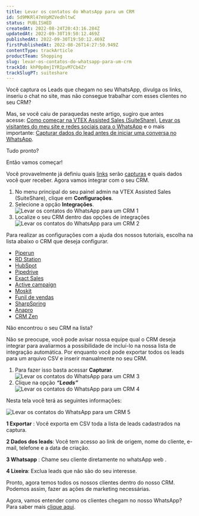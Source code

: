 ```yaml
---
title: Levar os contatos do WhatsApp para um CRM
id: 5d9MKRl47mVpMZVedhltwC
status: PUBLISHED
createdAt: 2022-08-24T20:43:16.284Z
updatedAt: 2022-09-30T19:50:12.469Z
publishedAt: 2022-09-30T19:50:12.469Z
firstPublishedAt: 2022-08-26T14:27:50.949Z
contentType: trackArticle
productTeam: Shopping
slug: levar-os-contatos-do-whatsapp-para-um-crm
trackId: khP0p8mjIYRIpvM7Cb4Zr
trackSlugPT: suiteshare
---
```


Você captura os Leads que chegam no seu WhatsApp, divulga os links, inseriu o chat no site, mas não consegue trabalhar com esses clientes no seu CRM?

Mas, se você caiu de paraquedas neste artigo, sugiro que antes acesse: [Como começar na VTEX Assisted Sales (SuiteShare)](https://help.vtex.com/pt/tracks/suitshare--khP0p8mjIYRIpvM7Cb4Zr/2JIhYGumvHRHI1WY5iMYN0), [Levar os visitantes do meu site e redes sociais para o WhatsApp](https://help.vtex.com/pt/tracks/suitshare--khP0p8mjIYRIpvM7Cb4Zr/5dA25l9g68S9RzXrq1rEsq) e o mais importante: [Capturar dados do lead antes de iniciar uma conversa no WhatsApp](https://help.vtex.com/pt/tracks/suitshare--khP0p8mjIYRIpvM7Cb4Zr/5dcakrZEc8aOTG7OshTPWp).

Tudo pronto? 

Então vamos começar! 

Você provavelmente já definiu quais [links](https://help.vtex.com/pt/tutorial/links--7h7YXPFovF2k5z6ZSZs5WB) serão [capturas](https://help.vtex.com/pt/tutorial/formulario-de-captura--6NJ6JyS3x5P2iWEZGadHAo) e quais dados você quer receber. Agora vamos integrar com o seu CRM. 

1. No menu principal do seu painel admin na VTEX Assisted Sales (SuiteShare), clique em **Configurações**.
2. Selecione a opção **Integrações**. 
![Levar os contatos do WhatsApp para um CRM 1](//images.ctfassets.net/alneenqid6w5/1eVxgg7WRTzIhymKuIKHui/f03e6023c83e6bd24ac65f00e987ef5b/Screenshot_2022-08-24_at_17-59-46_Levar_os_contatos_do_WhatsApp_para_um_CRM.png)
3. Localize o seu CRM dentro das opções de integrações
![Levar os contatos do WhatsApp para um CRM 2](//images.ctfassets.net/alneenqid6w5/4owv76x3alggHV7HJsHgt8/f9ba71dcd084bdc03d6d7c4e160f2176/Screenshot_2022-08-24_at_17-59-37_Levar_os_contatos_do_WhatsApp_para_um_CRM.png)

Para realizar as configurações com a ajuda dos nossos tutoriais, escolha na lista abaixo o CRM que deseja configurar.  

* [Piperun](https://help.vtex.com/pt/tutorial/piperun-suiteshare--5TncUiGOLVQyiJIedWGfY)
* [RD Station](https://help.vtex.com/pt/tutorial/rdstation--30qjs0nYh5ITHXjAsc1dAZ)
* [HubSpot](https://help.vtex.com/pt/tutorial/hubspot-suiteshare--2aByRxXGfy56BB3tzUrcYt)
* [Pipedrive](https://help.vtex.com/pt/tutorial/pipedrive--6s8TrH9kn52rL18MbvOqZ7)
* [Exact Sales](https://help.vtex.com/pt/tutorial/exact-sales-suiteshare--7K32ewkr7JC8Bruxb2jy8Y)
* [Active campaign](https://help.vtex.com/pt/tutorial/active-campaign-suiteshare--ssmm0BSUudJqrb0zWIdE1)
* [Moskit](https://help.vtex.com/pt/tutorial/moskit-suiteshare--rWIiw5hBKZvL3Qexwo38G)
* [Funil de vendas](https://help.vtex.com/pt/tutorial/funil-de-vendas-suiteshare--4IMeO1Ijkd4DVh4ftNubh9)
* [SharpSpring](https://help.vtex.com/pt/tutorial/sharpspring-suiteshare--5fCQ9ReY9RafvAqhfeRlkP)
* [Anapro](https://help.vtex.com/pt/tutorial/anapro--2pKFj0qIlEr3JSKDXThFvn)
* [CRM Zen](https://help.vtex.com/pt/tutorial/crm-zen-suiteshare--I6HG3x6kUPtUBqkaD2cvG)

Não encontrou o seu CRM na lista?

Não se preocupe, você pode avisar nossa equipe qual o CRM deseja integrar para avaliarmos a possibilidade de incluí-lo na nossa lista de integração automática. Por enquanto você pode exportar todos os leads para um arquivo CSV e inserir manualmente no seu CRM. 

1. Para fazer isso basta acessar **Capturar**.
![Levar os contatos do WhatsApp para um CRM 3](//images.ctfassets.net/alneenqid6w5/1iOqIAZHaz9d52kE8HCoct/4ad9945d7f72a7638b316b4661d0d90c/Screenshot_2022-08-25_at_14-44-55_Levar_os_contatos_do_WhatsApp_para_um_CRM.png)
2. Clique na opção _**“Leads”**_ 
![Levar os contatos do WhatsApp para um CRM 4](//images.ctfassets.net/alneenqid6w5/5WBulBLvIz16GiZj2JDzig/ea13b87c7ba52c9e36979a41abff368c/Screenshot_2022-08-24_at_17-59-58_Levar_os_contatos_do_WhatsApp_para_um_CRM.png)

Nesta tela você terá as seguintes informações: 

![Levar os contatos do WhatsApp para um CRM 5](//images.ctfassets.net/alneenqid6w5/2i2zwDDmuYMaMA37SjRnd7/754db443e0b63af943c32959c0dfa0f7/Screenshot_2022-08-25_at_14-46-39_Levar_os_contatos_do_WhatsApp_para_um_CRM.png)

**1 Exportar** : Você exporta em CSV toda a lista de leads cadastrados na captura. 

**2 Dados dos leads**: Você tem acesso ao link de origem, nome do cliente, e-mail, telefone e a data de criação.

**3 Whatsapp** : Chame seu cliente diretamente no whatsApp web .

**4 Lixeira**: Exclua leads que não são do seu interesse. 

Pronto, agora temos todos os nossos clientes dentro do nosso CRM. Podemos assim, fazer as ações de marketing necessárias.

Agora, vamos entender como os clientes chegam no nosso WhatsApp? Para saber mais [clique aqui](https://help.vtex.com/pt/tracks/suiteshare--khP0p8mjIYRIpvM7Cb4Zr/5eLRT51rPMy0zwDVAAJLWH).
